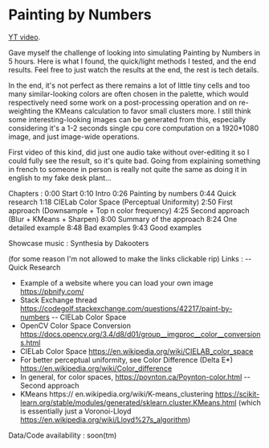 # Painting by Numbers

[YT video](https://youtu.be/1JlmZMAZ7G0).

Gave myself the challenge of looking into simulating Painting by Numbers in 5 hours. Here is what I found, the quick/light methods I tested, and the end results. Feel free to just watch the results at the end, the rest is tech details.

In the end, it's not perfect as there remains a lot of little tiny cells and too many similar-looking colors are often chosen in the palette, which would respectively need some work on a post-processing operation and on re-weighting the KMeans calculation to favor small clusters more. I still think some interesting-looking images can be generated from this, especially considering it's a 1-2 seconds single cpu core computation on a 1920*1080 image, and just image-wide operations.

First video of this kind, did just one audio take without over-editing it so I could fully see the result, so it's quite bad. Going from explaining something in french to someone in person is really not quite the same as doing it in english to my fake desk plant...

Chapters : 
0:00 Start
0:10 Intro
0:26 Painting by numbers
0:44 Quick research
1:18 CIELab Color Space (Perceptual Uniformity)
2:50 First approach (Downsample + Top n color frequency)
4:25 Second approach (Blur + KMeans + Sharpen)
8:00 Summary of the approach
8:24 One detailed example
8:48 Bad examples
9:43 Good examples

Showcase music : 
Synthesia by Dakooters

(for some reason I'm not allowed to make the links clickable rip)
Links : 
-- Quick Research
- Example of a website where you can load your own image https://pbnify.com/
- Stack Exchange thread https://codegolf.stackexchange.com/questions/42217/paint-by-numbers
-- CIELab Color Space
- OpenCV Color Space Conversion https://docs.opencv.org/3.4/d8/d01/group__imgproc__color__conversions.html
- CIELab Color Space https://en.wikipedia.org/wiki/CIELAB_color_space
- For better perceptual uniformity, see Color Difference (Delta E*) https://en.wikipedia.org/wiki/Color_difference
- In general, for color spaces, https://poynton.ca/Poynton-color.html
-- Second approach
- KMeans https:// en.wikipedia.org/wiki/K-means_clustering https://scikit-learn.org/stable/modules/generated/sklearn.cluster.KMeans.html
(which is essentially just a Voronoi-Lloyd https://en.wikipedia.org/wiki/Lloyd%27s_algorithm)

Data/Code availability : 
soon(tm)
